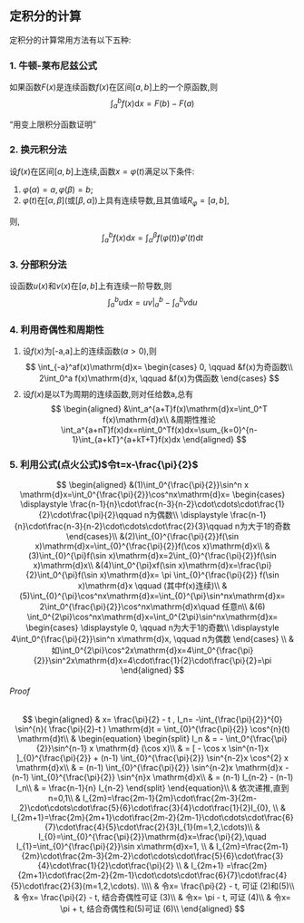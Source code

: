 ## 定积分的计算

定积分的计算常用方法有以下五种:

### 1. 牛顿-莱布尼兹公式

如果函数$F(x)$是连续函数$f(x)$在区间$[a,b]$上的一个原函数,则
$$\int_a^b f(x)\mathrm{d}x=F(b)-F(a)$$

<q>用变上限积分函数证明</q>

### 2. 换元积分法

设$f(x)$在区间$[a,b]$上连续,函数$x = \varphi(t)$满足以下条件:

1. $\varphi(\alpha)=a, \varphi(\beta)=b$;
2. $\varphi(t)$在$[\alpha, \beta]$(或$[\beta,\alpha]$)上具有连续导数,且其值域$R_\varphi=[a,b]$,

则, $$\int_a^b f(x)\mathrm{d}x=\int_{\alpha}^{\beta}f(\varphi(t))\varphi'(t)\mathrm{d}t$$

### 3. 分部积分法

设函数$u(x)$和$v(x)$在$[a,b]$上有连续一阶导数,则
$$\int_a^b u\mathrm{d}x=uv\bigg|_{a}^b-\int_a^b v\mathrm{d}u$$

### 4. 利用奇偶性和周期性

1. 设$f(x)$为[-a,a]上的连续函数($a>0$),则
   $$
   \int_{-a}^af(x)\mathrm{d}x=
   \begin{cases}
   	0, \qquad &f(x)为奇函数\\
   	2\int_0^a f(x)\mathrm{d}x, \qquad &f(x)为偶函数
   \end{cases}
   $$
2. 设$f(x)$是以T为周期的连续函数,则对任给数a,总有
   $$
   \begin{aligned}
   	&\int_a^{a+T}f(x)\mathrm{d}x=\int_0^T f(x)\mathrm{d}x\\
   	&周期性推论\int_a^{a+nT}f(x)dx=n\int_0^Tf(x)dx=\sum_{k=0}^{n-1}\int_{a+kT}^{a+kT+T}f(x)dx
   \end{aligned}
   $$

### 5. 利用公式(点火公式)$令t=x-\frac{\pi}{2}$

$$
\begin{aligned}
	&(1)\int_0^{\frac{\pi}{2}}\sin^n x \mathrm{d}x=\int_0^{\frac{\pi}{2}}\cos^nx\mathrm{d}x=
	\begin{cases}
		\displaystyle \frac{n-1}{n}\cdot\frac{n-3}{n-2}\cdot\cdots\cdot\frac{1}{2}\cdot\frac{\pi}{2}\qquad n为偶数\\
		\displaystyle \frac{n-1}{n}\cdot\frac{n-3}{n-2}\cdot\cdots\cdot\frac{2}{3}\qquad n为大于1的奇数
	\end{cases}\\
	&(2)\int_{0}^{\frac{\pi}{2}}f(\sin x)\mathrm{d}x=\int_{0}^{\frac{\pi}{2}}f(\cos x)\mathrm{d}x\\
	&(3)\int_{0}^{\pi}f(\sin x)\mathrm{d}x=2\int_{0}^{\frac{\pi}{2}}f(\sin x)\mathrm{d}x\\
	&(4)\int_0^{\pi}xf(\sin x)\mathrm{d}x=\frac{\pi}{2}\int_0^{\pi}f(\sin x)\mathrm{d}x= \pi \int_{0}^{\frac{\pi}{2}} f(\sin x)\mathrm{d}x \qquad (其中f(x)连续)\\
	&(5)\int_{0}^{\pi}\cos^nx\mathrm{d}x=\int_{0}^{\pi}\sin^nx\mathrm{d}x= 2\int_0^{\frac{\pi}{2}}\cos^nx\mathrm{d}x\quad 任意n\\
	&(6) \int_0^{2\pi}\cos^nx\mathrm{d}x=\int_0^{2\pi}\sin^nx\mathrm{d}x=
	\begin{cases}
		\displaystyle	0, \qquad n为大于1的奇数\\
		\displaystyle	4\int_0^{\frac{\pi}{2}}\sin^n x\mathrm{d}x, \qquad n为偶数
	\end{cases} \\
	&如\int_0^{2\pi}\cos^2x\mathrm{d}x=4\int_0^{\frac{\pi}{2}}\sin^2x\mathrm{d}x=4\cdot\frac{1}{2}\cdot\frac{\pi}{2}=\pi
\end{aligned}
$$

###### Proof

$$
\begin{aligned}
	& x= \frac{\pi}{2} - t , I_n= -\int_{\frac{\pi}{2}}^{0} \sin^{n}( \frac{\pi}{2}-t ) \mathrm{d}t  =  \int_{0}^{\frac{\pi}{2}} \cos^{n}(t) \mathrm{d}t\\
	&
	\begin{equation}
		\begin{split}
			I_n
			& = - \int_0^{\frac{\pi}{2}}\sin^{n-1} x \mathrm{d} (\cos x)\\
			& = [ - \cos x \sin^{n-1}x ]_{0}^{\frac{\pi}{2}} + (n-1) \int_{0}^{\frac{\pi}{2}} \sin^{n-2}x \cos^{2} x \mathrm{d}x\\
			& = (n-1) \int_{0}^{\frac{\pi}{2}} \sin^{n-2}x \mathrm{d}x - (n-1) \int_{0}^{\frac{\pi}{2}} \sin^{n}x \mathrm{d}x\\
			& = (n-1) I_{n-2} - (n-1) I_n\\
			& = \frac{n-1}{n} I_{n-2}
		\end{split}
	\end{equation}\\
	& 依次递推,直到n=0,1\\
 & I_{2m}=\frac{2m-1}{2m}\cdot\frac{2m-3}{2m-2}\cdot\cdots\cdot\frac{5}{6}\cdot\frac{3}{4}\cdot\frac{1}{2}I_{0}, \\
 & I_{2m+1}=\frac{2m}{2m+1}\cdot\frac{2m-2}{2m-1}\cdot\cdots\cdot\frac{6}{7}\cdot\frac{4}{5}\cdot\frac{2}{3}I_{1}(m=1,2,\cdots)\\
 & I_{0}=\int_{0}^{\frac{\pi}{2}}\mathrm{d}x=\frac{\pi}{2},\quad I_{1}=\int_{0}^{\frac{\pi}{2}}\sin x\mathrm{d}x=1, \\
 & I_{2m}=\frac{2m-1}{2m}\cdot\frac{2m-3}{2m-2}\cdot\cdots\cdot\frac{5}{6}\cdot\frac{3}{4}\cdot\frac{1}{2}\cdot\frac{\pi}{2} \\
 & I_{2m+1} =\frac{2m}{2m+1}\cdot\frac{2m-2}{2m-1}\cdot\cdots\cdot\frac{6}{7}\cdot\frac{4}{5}\cdot\frac{2}{3}(m=1,2,\cdots).
	\\\\
	& 令x= \frac{\pi}{2} - t, 可证 (2)和(5)\\
	& 令x= \frac{\pi}{2} - t, 结合奇偶性可证 (3)\\
	& 令x= \pi - t, 可证 (4)\\
	& 令x= \pi + t, 结合奇偶性和(5)可证 (6)\\
\end{aligned}
$$
